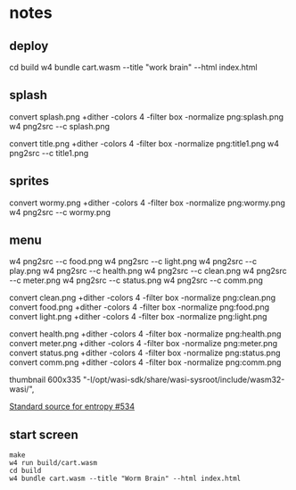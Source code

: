 # notes

## deploy
cd build
w4 bundle cart.wasm --title "work brain" --html index.html

## splash
convert splash.png +dither -colors 4 -filter box -normalize png:splash.png
w4 png2src --c splash.png

convert title.png +dither -colors 4 -filter box -normalize png:title1.png
w4 png2src --c title1.png

## sprites
convert wormy.png +dither -colors 4 -filter box -normalize png:wormy.png
w4 png2src --c wormy.png

## menu
w4 png2src --c food.png
w4 png2src --c light.png
w4 png2src --c play.png
w4 png2src --c health.png
w4 png2src --c clean.png
w4 png2src --c meter.png
w4 png2src --c status.png
w4 png2src --c comm.png

convert clean.png +dither -colors 4 -filter box -normalize png:clean.png
convert food.png +dither -colors 4 -filter box -normalize png:food.png
convert light.png +dither -colors 4 -filter box -normalize png:light.png


convert health.png +dither -colors 4 -filter box -normalize png:health.png
convert meter.png +dither -colors 4 -filter box -normalize png:meter.png
convert status.png +dither -colors 4 -filter box -normalize png:status.png
convert comm.png +dither -colors 4 -filter box -normalize png:comm.png

thumbnail 600x335
      "-I/opt/wasi-sdk/share/wasi-sysroot/include/wasm32-wasi/",


[Standard source for entropy #534](https://github.com/aduros/wasm4/issues/534)

<!-- ![alt as seen on bluesky](https://github.com/darkoverlordofdata/demonic/blob/main/use-case-1.png?raw=true) -->

## start screen


```
make
w4 run build/cart.wasm
cd build
w4 bundle cart.wasm --title "Worm Brain" --html index.html
```